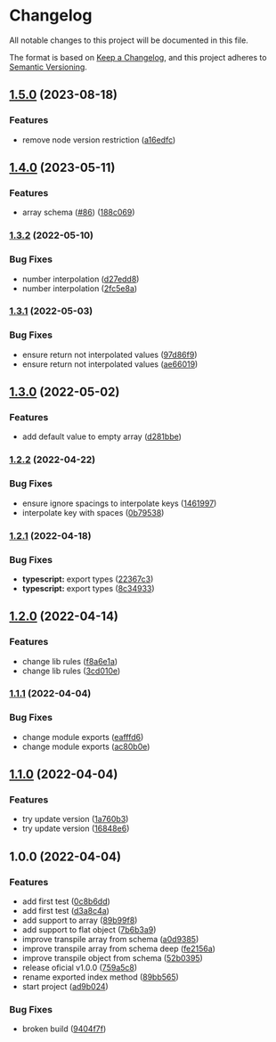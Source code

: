 # Changelog

All notable changes to this project will be documented in this file.

The format is based on [Keep a Changelog](https://keepachangelog.com/en/1.0.0/),
and this project adheres to [Semantic Versioning](https://semver.org/spec/v2.0.0.html).

## [1.5.0](https://github.com/andrevantunes/json-schema-transpiler/compare/v1.4.0...v1.5.0) (2023-08-18)


### Features

* remove node version restriction ([a16edfc](https://github.com/andrevantunes/json-schema-transpiler/commit/a16edfca0730d480cda08ee2c3b362ef0c47cb16))

## [1.4.0](https://github.com/andrevantunes/json-schema-transpiler/compare/v1.3.2...v1.4.0) (2023-05-11)


### Features

* array schema ([#86](https://github.com/andrevantunes/json-schema-transpiler/issues/86)) ([188c069](https://github.com/andrevantunes/json-schema-transpiler/commit/188c0697821f567bcca6223a0542a9774b26605f))

### [1.3.2](https://github.com/andrevantunes/json-schema-transpiler/compare/v1.3.1...v1.3.2) (2022-05-10)


### Bug Fixes

* number interpolation ([d27edd8](https://github.com/andrevantunes/json-schema-transpiler/commit/d27edd834c7475b66654f1cc252238c6b151adef))
* number interpolation ([2fc5e8a](https://github.com/andrevantunes/json-schema-transpiler/commit/2fc5e8ae804966d43afef6536f1e845572dea5a7))

### [1.3.1](https://github.com/andrevantunes/json-schema-transpiler/compare/v1.3.0...v1.3.1) (2022-05-03)


### Bug Fixes

* ensure return not interpolated values ([97d86f9](https://github.com/andrevantunes/json-schema-transpiler/commit/97d86f9d132f8b4ec303813aaf12e04ad4a9c104))
* ensure return not interpolated values ([ae66019](https://github.com/andrevantunes/json-schema-transpiler/commit/ae66019cdab2bc05b157fa98e08cc1c22bca4147))

## [1.3.0](https://github.com/andrevantunes/json-schema-transpiler/compare/v1.2.2...v1.3.0) (2022-05-02)


### Features

* add default value to empty array ([d281bbe](https://github.com/andrevantunes/json-schema-transpiler/commit/d281bbec33f484e815e88a03d86bd6b88eedb71f))

### [1.2.2](https://github.com/andrevantunes/json-schema-transpiler/compare/v1.2.1...v1.2.2) (2022-04-22)


### Bug Fixes

* ensure ignore spacings to interpolate keys ([1461997](https://github.com/andrevantunes/json-schema-transpiler/commit/146199775fc8ebd352b4219bc411ed1bbdf5b7fb))
* interpolate key with spaces ([0b79538](https://github.com/andrevantunes/json-schema-transpiler/commit/0b79538898f646d526b726c49134cb64fd26df94))

### [1.2.1](https://github.com/andrevantunes/json-schema-transpiler/compare/v1.2.0...v1.2.1) (2022-04-18)


### Bug Fixes

* **typescript:** export types ([22367c3](https://github.com/andrevantunes/json-schema-transpiler/commit/22367c31b346a53f4368ac57af1d84a1d684f837))
* **typescript:** export types ([8c34933](https://github.com/andrevantunes/json-schema-transpiler/commit/8c3493345d0b79b2fc241b7292684127c4e1d113))

## [1.2.0](https://github.com/andrevantunes/json-schema-transpiler/compare/v1.1.1...v1.2.0) (2022-04-14)


### Features

* change lib rules ([f8a6e1a](https://github.com/andrevantunes/json-schema-transpiler/commit/f8a6e1abc331ed4e35dfdb25b0e0d8dbc5c9426c))
* change lib rules ([3cd010e](https://github.com/andrevantunes/json-schema-transpiler/commit/3cd010ec55d0d5a6d5f3c680b04a3225bf1fa48b))

### [1.1.1](https://github.com/andrevantunes/json-schema-transpiler/compare/v1.1.0...v1.1.1) (2022-04-04)


### Bug Fixes

* change module exports ([eafffd6](https://github.com/andrevantunes/json-schema-transpiler/commit/eafffd6be4659590fb41631cb862b85cd62ef749))
* change module exports ([ac80b0e](https://github.com/andrevantunes/json-schema-transpiler/commit/ac80b0e03851980616da3c2bccfe7ca08f30ad03))

## [1.1.0](https://github.com/andrevantunes/json-schema-transpiler/compare/v1.0.0...v1.1.0) (2022-04-04)


### Features

* try update version ([1a760b3](https://github.com/andrevantunes/json-schema-transpiler/commit/1a760b3b855ac5b362faf4e09d2079d9abf58e9c))
* try update version ([16848e6](https://github.com/andrevantunes/json-schema-transpiler/commit/16848e6f0c4707c18588918210a0ecb24dcdd832))

## 1.0.0 (2022-04-04)


### Features

* add first test ([0c8b6dd](https://github.com/andrevantunes/json-schema-transpiler/commit/0c8b6ddb433067286f30065000a56344b2e50147))
* add first test ([d3a8c4a](https://github.com/andrevantunes/json-schema-transpiler/commit/d3a8c4afa0afd1c0cf844bf057e9cb0d46417126))
* add support to array ([89b99f8](https://github.com/andrevantunes/json-schema-transpiler/commit/89b99f89eb83d22b8bafeaa099b1d918f0e1ff37))
* add support to flat object ([7b6b3a9](https://github.com/andrevantunes/json-schema-transpiler/commit/7b6b3a92a845ff9faa0c0c031ac20b1eb3099b1f))
* improve transpile array from schema ([a0d9385](https://github.com/andrevantunes/json-schema-transpiler/commit/a0d93850a21748286dcf54ad63f9aaf1d430b4a8))
* improve transpile array from schema deep ([fe2156a](https://github.com/andrevantunes/json-schema-transpiler/commit/fe2156a09865b1bc5f703f57acceb115eb48668b))
* improve transpile object from schema ([52b0395](https://github.com/andrevantunes/json-schema-transpiler/commit/52b03951a241dc96178fe5f8da4614a161852b32))
* release oficial v1.0.0 ([759a5c8](https://github.com/andrevantunes/json-schema-transpiler/commit/759a5c83a32388e0b41437d7ef60c3e9905956f1))
* rename exported index method ([89bb565](https://github.com/andrevantunes/json-schema-transpiler/commit/89bb5651c849a24b69d9f78a26a0d7ac341fd7bf))
* start project ([ad9b024](https://github.com/andrevantunes/json-schema-transpiler/commit/ad9b02434544b5216f83d5e738eda171ef2d7cd1))


### Bug Fixes

* broken build ([9404f7f](https://github.com/andrevantunes/json-schema-transpiler/commit/9404f7fe8225222f57607799df8cf08b6df8f7e6))
